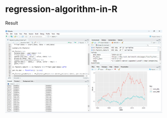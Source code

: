 # regression-algorithm-in-R
Result 

![alt text](https://github.com/aragonxpd154/regression-algorithm-in-R/blob/main/1.%20Understanding%20the%20Characteristics%20of%20Factors/Result.png)
